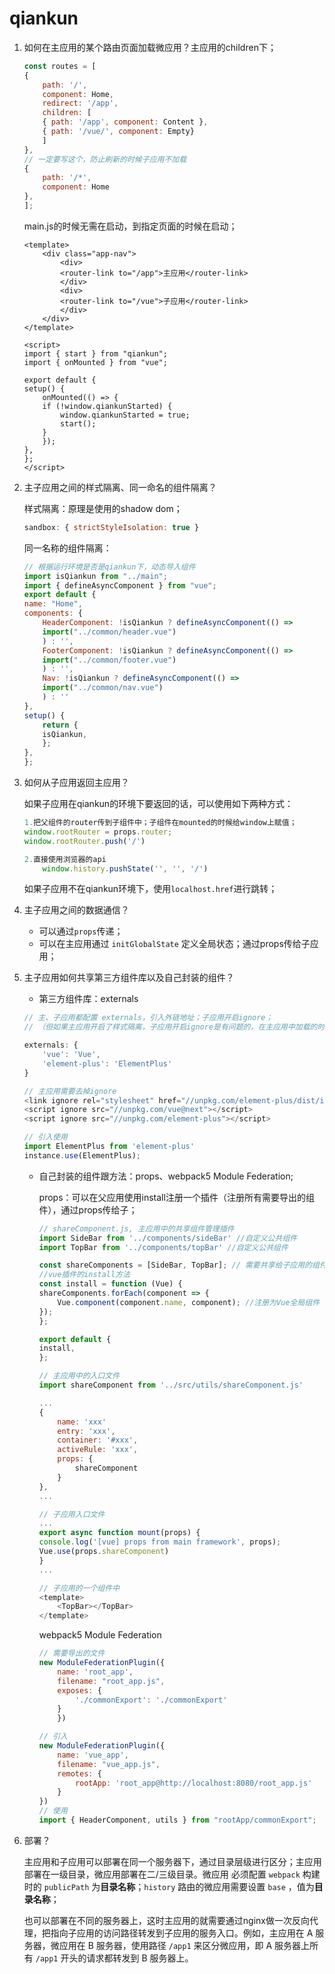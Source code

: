 # qiankun
1. 如何在主应用的某个路由页面加载微应用？主应用的children下；

    ```JavaScript
    const routes = [
    {
        path: '/',
        component: Home,
        redirect: '/app',
        children: [
        { path: '/app', component: Content },
        { path: '/vue/', component: Empty}
        ]
    },
    // 一定要写这个，防止刷新的时候子应用不加载
    {
        path: '/*',
        component: Home
    },
    ];

    ```

    main.js的时候无需在启动，到指定页面的时候在启动；

    ```Vue
    <template>
        <div class="app-nav">
            <div>
            <router-link to="/app">主应用</router-link>
            </div>
            <div>
            <router-link to="/vue">子应用</router-link>
            </div>
        </div>
    </template>

    <script>
    import { start } from "qiankun";
    import { onMounted } from "vue";

    export default {
    setup() {
        onMounted(() => {
        if (!window.qiankunStarted) {
            window.qiankunStarted = true;
            start();
        }
        });
    },
    };
    </script>
    ```
2. 主子应用之间的样式隔离、同一命名的组件隔离？

    样式隔离：原理是使用的shadow dom；

    ```JavaScript
    sandbox: { strictStyleIsolation: true }
    ```

    同一名称的组件隔离：

    ```JavaScript
    // 根据运行环境是否是qiankun下，动态导入组件
    import isQiankun from "../main";
    import { defineAsyncComponent } from "vue";
    export default {
    name: "Home",
    components: {
        HeaderComponent: !isQiankun ? defineAsyncComponent(() =>
        import("../common/header.vue")
        ) : '',
        FooterComponent: !isQiankun ? defineAsyncComponent(() =>
        import("../common/footer.vue")
        ) : '',
        Nav: !isQiankun ? defineAsyncComponent(() =>
        import("../common/nav.vue")
        ) : ''
    },
    setup() {
        return {
        isQiankun,
        };
    },
    };
    ```
3. 如何从子应用返回主应用？

    如果子应用在qiankun的环境下要返回的话，可以使用如下两种方式：

    ```JavaScript
    1.把父组件的router传到子组件中；子组件在mounted的时候给window上赋值；
    window.rootRouter = props.router;
    window.rootRouter.push('/')
    
    2.直接使用浏览器的api  
        window.history.pushState('', '', '/')
    ```

    如果子应用不在qiankun环境下，使用`localhost.href`进行跳转；
4. 主子应用之间的数据通信？
    - 可以通过`props`传递；
    - 可以在主应用通过 `initGlobalState` 定义全局状态；通过props传给子应用；
5. 主子应用如何共享第三方组件库以及自己封装的组件？
    - 第三方组件库：externals

    ```JavaScript
    // 主、子应用都配置 externals，引入外链地址；子应用开启ignore；
    // （但如果主应用开启了样式隔离，子应用开启ignore是有问题的，在主应用中加载的时候不能正确展示样式)

    externals: {
        'vue': 'Vue',
        'element-plus': 'ElementPlus'
    }
    
    // 主应用需要去掉ignore
    <link ignore rel="stylesheet" href="//unpkg.com/element-plus/dist/index.css">
    <script ignore src="//unpkg.com/vue@next"></script>
    <script ignore src="//unpkg.com/element-plus"></script>
    
    // 引入使用
    import ElementPlus from 'element-plus'
    instance.use(ElementPlus);

    ```
    - 自己封装的组件跟方法：props、webpack5 Module Federation;

        props：可以在父应用使用install注册一个插件（注册所有需要导出的组件），通过props传给子；

        ```JavaScript
        // shareComponent.js, 主应用中的共享组件管理插件
        import SideBar from '../components/sideBar' //自定义公共组件
        import TopBar from '../components/topBar' //自定义公共组件

        const shareComponents = [SideBar, TopBar]; // 需要共享给子应用的组件
        //vue插件的install方法
        const install = function (Vue) {
        shareComponents.forEach(component => {
            Vue.component(component.name, component); //注册为Vue全局组件
        });
        };

        export default {
        install,
        };

        // 主应用中的入口文件
        import shareComponent from '../src/utils/shareComponent.js'

        ...
        {
            name: 'xxx'
            entry: 'xxx',
            container: '#xxx',
            activeRule: 'xxx',
            props: {
                shareComponent
            }
        },
        ...

        // 子应用入口文件
        ...
        export async function mount(props) {
        console.log('[vue] props from main framework', props);
        Vue.use(props.shareComponent)
        }
        ...

        // 子应用的一个组件中
        <template>
            <TopBar></TopBar>
        </template>

        ```

        webpack5 Module Federation

        ```JavaScript
        // 需要导出的文件
        new ModuleFederationPlugin({
            name: 'root_app',
            filename: "root_app.js",
            exposes: {
                './commonExport': './commonExport'
            }
            })

        // 引入
        new ModuleFederationPlugin({
            name: 'vue_app',
            filename: "vue_app.js",
            remotes: {
                rootApp: 'root_app@http://localhost:8080/root_app.js'
            }
        })
        // 使用
        import { HeaderComponent, utils } from "rootApp/commonExport";

        ```
6. 部署？

    主应用和子应用可以部署在同一个服务器下，通过目录层级进行区分；主应用部署在一级目录，微应用部署在二/三级目录。微应用 必须配置 `webpack` 构建时的 `publicPath` 为**目录名称**；`history` 路由的微应用需要设置 `base` ，值为**目录名称**；

    也可以部署在不同的服务器上，这时主应用的就需要通过nginx做一次反向代理，把指向子应用的访问路径转发到子应用的服务入口。例如，主应用在 A 服务器，微应用在 B 服务器，使用路径 `/app1` 来区分微应用，即 A 服务器上所有 `/app1` 开头的请求都转发到 B 服务器上。